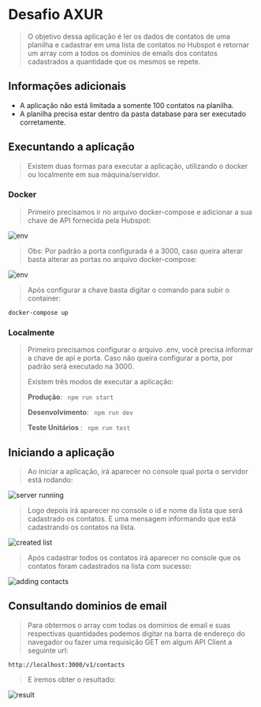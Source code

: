 # Desafio AXUR

>O objetivo dessa aplicação é ler os dados de contatos de uma planilha e cadastrar em uma lista de contatos no Hubspot e retornar um array com a todos os dominios de emails dos contatos cadastrados a quantidade que os mesmos se repete.

## Informações adicionais
- A aplicação não está limitada a somente 100 contatos na planilha.
- A planilha precisa estar dentro da pasta database para ser executado corretamente.

## Execuntando a aplicação

>Existem duas formas para executar a aplicação, utilizando o docker ou localmente em sua máquina/servidor.

### Docker


> Primeiro precisamos ir no arquivo docker-compose e adicionar a sua chave de API fornecida pela Hubspot:


![env](https://i.ibb.co/nsvBQtW/screenshot1.png)


>Obs: Por padrão a porta configurada é a 3000, caso queira alterar basta alterar as portas no arquivo docker-compose:

![env](https://i.ibb.co/9cLPHnF/screenshot2.png)

>Após configurar a chave basta digitar o comando para subir o container:

```
docker-compose up
```

### Localmente

<blockquote>
    <p>
        Primeiro precisamos configurar o arquivo .env, você precisa informar a chave de api e porta. Caso não queira configurar a porta, por padrão será executado na 3000. 
    </p>
    <p>Existem três modos de executar a aplicação:</p>
    <p> <strong>Produção</strong>: <code> npm run start </code> </p> 
    <p> <strong>Desenvolvimento</strong>: <code> npm run dev </code> </p>
    <p> <strong>Teste Unitários </strong>: <code> npm run test </code> </p>
</blockquote>

## Iniciando a aplicação

> Ao iniciar a aplicação, irá aparecer no console qual porta o servidor está rodando:

![server running](https://i.ibb.co/CnCD1M4/screenshot3.png)

> Logo depois irá aparecer no console o id e nome da lista que será cadastrado os contatos. E uma mensagem informando que está cadastrando os contatos na lista.

![created list](https://i.ibb.co/gWGmHHJ/screenshot4.png)

> Após cadastrar todos os contatos irá aparecer no console que os contatos foram cadastrados na lista com sucesso:

![adding contacts](https://i.ibb.co/yXSpR95/screenshot5.png)

## Consultando dominios de email

> Para obtermos o array com todas os dominios de email e suas respectivas quantidades podemos digitar na barra de endereço do navegador ou fazer uma requisição GET em algum API Client a seguinte url:

```
http://localhost:3000/v1/contacts
```

> E iremos obter o resultado:

![result](https://i.ibb.co/Vg98wZt/screenshot6.png)

